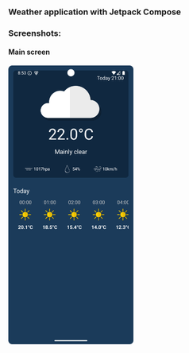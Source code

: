 ### Weather application with Jetpack Compose
### Screenshots:
#### Main screen
<img src="Screenshots/main_screen.png" alt="Main screen" style="width:50%; height:auto;">